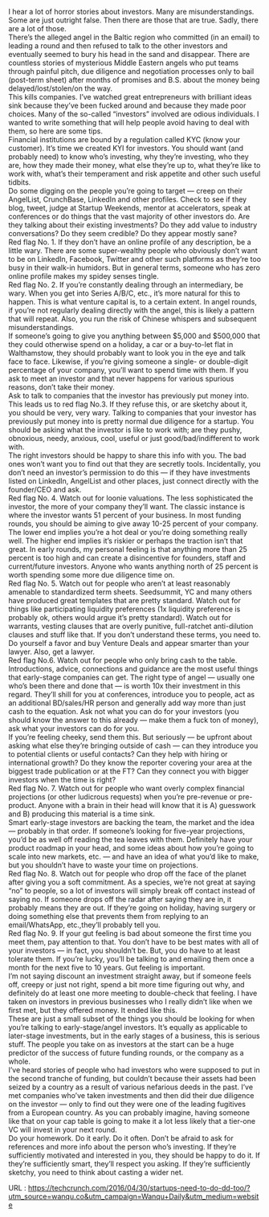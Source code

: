   I hear a lot of horror stories about investors. Many are misunderstandings. Some are just outright false. Then there are those that are true. Sadly, there are a lot of those.  
    There’s the alleged angel in the Baltic region who committed (in an email) to leading a round and then refused to talk to the other investors and eventually seemed to bury his head in the sand and disappear. There are countless stories of mysterious Middle Eastern angels who put teams through painful pitch, due diligence and negotiation processes only to bail (post-term sheet) after months of promises and B.S. about the money being delayed/lost/stolen/on the way.  
    This kills companies. I’ve watched great entrepreneurs with brilliant ideas sink because they’ve been fucked around and because they made poor choices. Many of the so-called “investors” involved are odious individuals. I wanted to write something that will help people avoid having to deal with them, so here are some tips.  
    Financial institutions are bound by a regulation called KYC (know your customer). It’s time we created KYI for investors. You should want (and probably need) to know who’s investing, why they’re investing, who they are, how they made their money, what else they’re up to, what they’re like to work with, what’s their temperament and risk appetite and other such useful tidbits.  
    Do some digging on the people you’re going to target — creep on their AngelList, CrunchBase, LinkedIn and other profiles. Check to see if they blog, tweet, judge at Startup Weekends, mentor at accelerators, speak at conferences or do things that the vast majority of other investors do. Are they talking about their existing investments? Do they add value to industry conversations? Do they seem credible? Do they appear mostly sane?  
    Red flag No. 1. If they don’t have an online profile of any description, be a little wary. There are some super-wealthy people who obviously don’t want to be on LinkedIn, Facebook, Twitter and other such platforms as they’re too busy in their walk-in humidors. But in general terms, someone who has zero online profile makes my spidey senses tingle.  
    Red flag No. 2. If you’re constantly dealing through an intermediary, be wary. When you get into Series A/B/C, etc., it’s more natural for this to happen. This is what venture capital is, to a certain extent. In angel rounds, if you’re not regularly dealing directly with the angel, this is likely a pattern that will repeat. Also, you run the risk of Chinese whispers and subsequent misunderstandings.  
    If someone’s going to give you anything between $5,000 and $500,000 that they could otherwise spend on a holiday, a car or a buy-to-let flat in Walthamstow, they should probably want to look you in the eye and talk face to face. Likewise, if you’re giving someone a single- or double-digit percentage of your company, you’ll want to spend time with them. If you ask to meet an investor and that never happens for various spurious reasons, don’t take their money.  
    Ask to talk to companies that the investor has previously put money into. This leads us to red flag No.3. If they refuse this, or are sketchy about it, you should be very, very wary. Talking to companies that your investor has previously put money into is pretty normal due diligence for a startup. You should be asking what the investor is like to work with; are they pushy, obnoxious, needy, anxious, cool, useful or just good/bad/indifferent to work with.  
    The right investors should be happy to share this info with you. The bad ones won’t want you to find out that they are secretly tools. Incidentally, you don’t need an investor’s permission to do this — if they have investments listed on LinkedIn, AngelList and other places, just connect directly with the founder/CEO and ask.  
    Red flag No. 4. Watch out for loonie valuations. The less sophisticated the investor, the more of your company they’ll want. The classic instance is where the investor wants 51 percent of your business. In most funding rounds, you should be aiming to give away 10-25 percent of your company. The lower end implies you’re a hot deal or you’re doing something really well. The higher end implies it’s riskier or perhaps the traction isn’t that great. In early rounds, my personal feeling is that anything more than 25 percent is too high and can create a disincentive for founders, staff and current/future investors. Anyone who wants anything north of 25 percent is worth spending some more due diligence time on.  
    Red flag No. 5. Watch out for people who aren’t at least reasonably amenable to standardized term sheets. Seedsummit, YC and many others have produced great templates that are pretty standard. Watch out for things like participating liquidity preferences (1x liquidity preference is probably ok, others would argue it’s pretty standard). Watch out for warrants, vesting clauses that are overly punitive, full-ratchet anti-dilution clauses and stuff like that. If you don’t understand these terms, you need to. Do yourself a favor and buy Venture Deals and appear smarter than your lawyer. Also, get a lawyer.  
    Red flag No.6. Watch out for people who only bring cash to the table. Introductions, advice, connections and guidance are the most useful things that early-stage companies can get. The right type of angel — usually one who’s been there and done that — is worth 10x their investment in this regard. They’ll shill for you at conferences, introduce you to people, act as an additional BD/sales/HR person and generally add way more than just cash to the equation. Ask not what you can do for your investors (you should know the answer to this already — make them a fuck ton of money), ask what your investors can do for you.  
    If you’re feeling cheeky, send them this. But seriously — be upfront about asking what else they’re bringing outside of cash — can they introduce you to potential clients or useful contacts? Can they help with hiring or international growth? Do they know the reporter covering your area at the biggest trade publication or at the FT? Can they connect you with bigger investors when the time is right?  
    Red flag No. 7. Watch out for people who want overly complex financial projections (or other ludicrous requests) when you’re pre-revenue or pre-product. Anyone with a brain in their head will know that it is A) guesswork and B) producing this material is a time sink.  
    Smart early-stage investors are backing the team, the market and the idea — probably in that order. If someone’s looking for five-year projections, you’d be as well off reading the tea leaves with them. Definitely have your product roadmap in your head, and some ideas about how you’re going to scale into new markets, etc. — and have an idea of what you’d like to make, but you shouldn’t have to waste your time on projections.  
    Red flag No. 8. Watch out for people who drop off the face of the planet after giving you a soft commitment. As a species, we’re not great at saying “no” to people, so a lot of investors will simply break off contact instead of saying no. If someone drops off the radar after saying they are in, it probably means they are out. If they’re going on holiday, having surgery or doing something else that prevents them from replying to an email/WhatsApp, etc.,they’ll probably tell you.  
    Red flag No. 9. If your gut feeling is bad about someone the first time you meet them, pay attention to that. You don’t have to be best mates with all of your investors — in fact, you shouldn’t be. But, you do have to at least tolerate them. If you’re lucky, you’ll be talking to and emailing them once a month for the next five to 10 years. Gut feeling is important.  
    I’m not saying discount an investment straight away, but if someone feels off, creepy or just not right, spend a bit more time figuring out why, and definitely do at least one more meeting to double-check that feeling. I have taken on investors in previous businesses who I really didn’t like when we first met, but they offered money. It ended like this.  
    These are just a small subset of the things you should be looking for when you’re talking to early-stage/angel investors. It’s equally as applicable to later-stage investments, but in the early stages of a business, this is serious stuff. The people you take on as investors at the start can be a huge predictor of the success of future funding rounds, or the company as a whole.  
    I’ve heard stories of people who had investors who were supposed to put in the second tranche of funding, but couldn’t because their assets had been seized by a country as a result of various nefarious deeds in the past. I’ve met companies who’ve taken investments and then did their due diligence on the investor — only to find out they were one of the leading fugitives from a European country. As you can probably imagine, having someone like that on your cap table is going to make it a lot less likely that a tier-one VC will invest in your next round.  
    Do your homework. Do it early. Do it often. Don’t be afraid to ask for references and more info about the person who’s investing. If they’re sufficiently motivated and interested in you, they should be happy to do it. If they’re sufficiently smart, they’ll respect you asking. If they’re sufficiently sketchy, you need to think about casting a wider net.  
    
  URL : https://techcrunch.com/2016/04/30/startups-need-to-do-dd-too/?utm_source=wanqu.co&utm_campaign=Wanqu+Daily&utm_medium=website